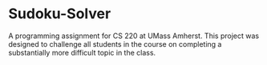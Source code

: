 # Sudoku-Solver
A programming assignment for CS 220 at UMass Amherst. This project was designed to challenge all students in the course on completing a substantially more difficult topic in the class. 
